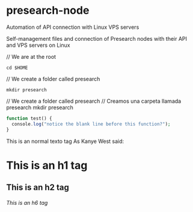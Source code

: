 # presearch-node
Automation of API connection with Linux VPS servers

Self-management files and connection of Presearch nodes with their API and VPS servers on Linux


// We are at the root
``` 
cd $HOME
``` 


// We create a folder called presearch
``` 
mkdir presearch
``` 


// We create a folder called presearch
// Creamos una carpeta llamada presearch
mkdir presearch



``` php
function test() {
  console.log("notice the blank line before this function?");
}
```        

This is an normal texto tag
As Kanye West said:
  
# This is an h1 tag
## This is an h2 tag
###### This is an h6 tag
